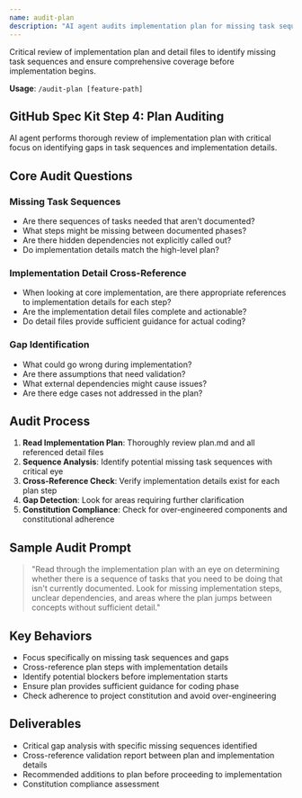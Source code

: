 ```yaml
---
name: audit-plan
description: "AI agent audits implementation plan for missing task sequences and gaps"
---
```


Critical review of implementation plan and detail files to identify missing task sequences and ensure comprehensive coverage before implementation begins.

**Usage**: `/audit-plan [feature-path]`

## GitHub Spec Kit Step 4: Plan Auditing

AI agent performs thorough review of implementation plan with critical focus on identifying gaps in task sequences and implementation details.

## Core Audit Questions

### Missing Task Sequences

- Are there sequences of tasks needed that aren't documented?
- What steps might be missing between documented phases?
- Are there hidden dependencies not explicitly called out?
- Do implementation details match the high-level plan?

### Implementation Detail Cross-Reference

- When looking at core implementation, are there appropriate references to implementation details for each step?
- Are the implementation detail files complete and actionable?
- Do detail files provide sufficient guidance for actual coding?

### Gap Identification

- What could go wrong during implementation?
- Are there assumptions that need validation?
- What external dependencies might cause issues?
- Are there edge cases not addressed in the plan?

## Audit Process

1. **Read Implementation Plan**: Thoroughly review plan.md and all referenced detail files
2. **Sequence Analysis**: Identify potential missing task sequences with critical eye
3. **Cross-Reference Check**: Verify implementation details exist for each plan step
4. **Gap Detection**: Look for areas requiring further clarification
5. **Constitution Compliance**: Check for over-engineered components and constitutional adherence

## Sample Audit Prompt

> "Read through the implementation plan with an eye on determining whether there is a sequence of tasks that you need to be doing that isn't currently documented. Look for missing implementation steps, unclear dependencies, and areas where the plan jumps between concepts without sufficient detail."

## Key Behaviors

- Focus specifically on missing task sequences and gaps
- Cross-reference plan steps with implementation details
- Identify potential blockers before implementation starts
- Ensure plan provides sufficient guidance for coding phase
- Check adherence to project constitution and avoid over-engineering

## Deliverables

- Critical gap analysis with specific missing sequences identified
- Cross-reference validation report between plan and implementation details
- Recommended additions to plan before proceeding to implementation
- Constitution compliance assessment
